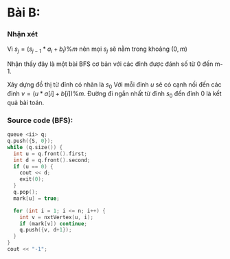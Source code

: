 # Bài B:

### Nhận xét

Vì $s_j = (s_{j-1} * a_i + b_i) \% m$ nên mọi $s_j$ sẽ nằm trong khoảng $(0,m)$

Nhận thấy đây là một bài BFS cơ bản với các đỉnh được đánh số từ 0 đến m-1.

Xây dựng đồ thị từ đỉnh có nhãn là $s_0$
Với mỗi đỉnh $u$ sẽ có cạnh nối đến các đỉnh $v = (u * a[i] + b[i]) \% m$.
Đường đi ngắn nhất từ đỉnh $s_0$ đến đỉnh $0$ là kết quả bài toán.

### Source code (BFS):

```cpp
queue <ii> q;
q.push({S, 0});
while (q.size()) {
  int u = q.front().first;
  int d = q.front().second;
  if (u == 0) {
    cout << d;
    exit(0);
  }
  q.pop();
  mark[u] = true;

  for (int i = 1; i <= n; i++) {
    int v = nxtVertex(u, i);
    if (mark[v]) continue;
    q.push({v, d+1});
  }
}
cout << "-1";
```
